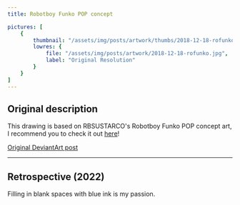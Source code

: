 ```yaml
---
title: Robotboy Funko POP concept

pictures: [
	{
		thumbnail: "/assets/img/posts/artwork/thumbs/2018-12-18-rofunko.jpg",
		lowres: {
			file: "/assets/img/posts/artwork/2018-12-18-rofunko.jpg",
			label: "Original Resolution"
		}
	}
]
---
```

## Original description
This drawing is based on RBSUSTARCO's Robotboy Funko POP concept art, I recommend you to check it out [here](https://www.deviantart.com/rbsustarco/art/Robotboy-Funko-Pop-Concept-Fan-Art-776407107)!

[Original DeviantArt post](https://www.deviantart.com/phantomdoom741/art/RBSUSTARCO-s-Robotboy-Funko-POP-concept-drawing-778434782)

---

## Retrospective (2022)
Filling in blank spaces with blue ink is my passion.

